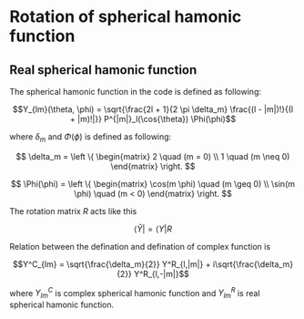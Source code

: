 # Rotation of spherical hamonic function

## Real spherical hamonic function

The spherical hamonic function in the code is defined as following:

$$Y_{lm}(\theta, \phi) = \sqrt{\frac{2l + 1}{2 \pi \delta_m} \frac{(l - |m|)!}{(l + |m)!|}} P^{|m|}_l(\cos{\theta}) \Phi(\phi)$$

where $\delta_m$ and $\Phi(\phi)$ is defined as following:

$$
\delta_m =
\left \{
    \begin{matrix}
        2 \quad (m = 0) \\
        1 \quad (m \neq 0)
    \end{matrix}
\right.
$$

$$
\Phi(\phi) = 
\left \{
    \begin{matrix}
        \cos(m \phi) \quad (m \geq 0) \\
        \sin(m \phi) \quad (m < 0)
    \end{matrix}
\right.
$$

The rotation matrix $R$ acts like this

$$\langle \hat Y| = \langle Y|R$$

Relation between the defination and defination of complex function is

$$Y^C_{lm} = \sqrt{\frac{\delta_m}{2}} Y^R_{l,|m|} + i\sqrt{\frac{\delta_m}{2}} Y^R_{l,-|m|}$$

where $Y^C_{lm}$ is complex spherical hamonic function and $Y^R_{lm}$ is real spherical hamonic function.
